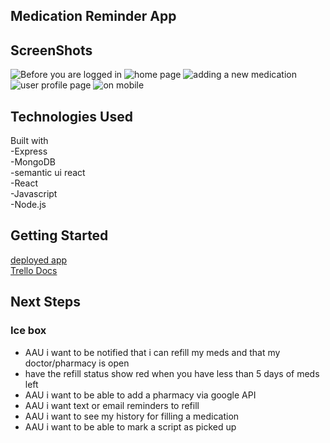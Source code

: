 ## Medication Reminder App




## ScreenShots

![Before you are logged in]()
![home page]()
![adding a new medication]()
![user profile page]()
![on mobile]()

## Technologies Used

Built with  
-Express  
-MongoDB  
-semantic ui react  
-React  
-Javascript  
-Node.js  


## Getting Started

[deployed app ](https://medicationrefill.herokuapp.com/)  
[Trello Docs](https://trello.com/b/tpW5AMRV/medication)


## Next Steps

### Ice box

- AAU i want to be notified that i can refill my meds and that my doctor/pharmacy is open
- have the refill status show red when you have less than 5 days of meds left
- AAU i want to be able to add a pharmacy via google API
- AAU i want text or email reminders to refill
- AAU i want to see my history for filling a medication
- AAU i want to be able to mark a script as picked up